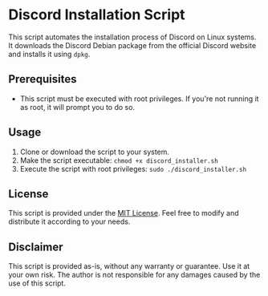 # Discord Installation Script

This script automates the installation process of Discord on Linux systems. It downloads the Discord Debian package from the official Discord website and installs it using `dpkg`.

## Prerequisites

- This script must be executed with root privileges. If you're not running it as root, it will prompt you to do so.

## Usage

1. Clone or download the script to your system.
2. Make the script executable: `chmod +x discord_installer.sh`
3. Execute the script with root privileges: `sudo ./discord_installer.sh`

## License

This script is provided under the [MIT License](LICENSE). Feel free to modify and distribute it according to your needs.

## Disclaimer

This script is provided as-is, without any warranty or guarantee. Use it at your own risk. The author is not responsible for any damages caused by the use of this script.
